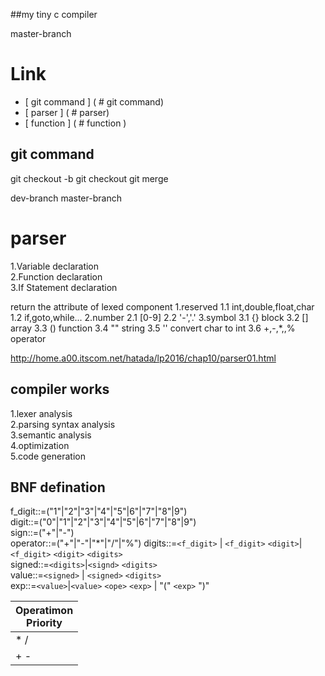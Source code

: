 
##my tiny c compiler

master-branch

# Link
- [ git command ] ( # git command)
- [ parser ] ( # parser)
- [ function ] ( # function )


## git command

git checkout -b <new-branch-name>
git checkout <move-branch>
git merge <commit-pos>

dev-branch
master-branch

# parser
1.Variable declaration  
2.Function declaration  
3.If Statement declaration  

return the attribute of lexed component
1.reserved <character>
	1.1 int,double,float,char
	1.2 if,goto,while...
2.number
	2.1 [0-9]
	2.2 '-','.'
3.symbol
	3.1 {} 	block
	3.2 []	array
	3.3	()	function
	3.4	""	string
	3.5	''	convert char to int
	3.6	+,-,*,\,%	operator

<http://home.a00.itscom.net/hatada/lp2016/chap10/parser01.html>

## compiler works
1.lexer analysis  
2.parsing syntax analysis   
3.semantic analysis   
4.optimization    
5.code generation  

## BNF defination
f_digit::=("1"|"2"|"3"|"4"|"5"|6"|"7"|"8"|9")  
digit::=("0"|"1"|"2"|"3"|"4"|"5"|6"|"7"|"8"|9")  
sign::=("+"|"-")  
operator::=("+"|"-"|"*"|"/"|"%")
digits::=`<f_digit>` | `<f_digit>` `<digit>`| `<f_digit>` `<digit>` `<digits>`    
signed::=`<digits>`|`<signd>` `<digits>`  
value::=`<signed>` | `<signed>` `<digits>`  
exp::=`<value>`|`<value>` `<ope>` `<exp>` | "(" `<exp>` ")"  

| Operatimon <br> Priority |
|--------|
|  *  /  |
|  +  -  |


